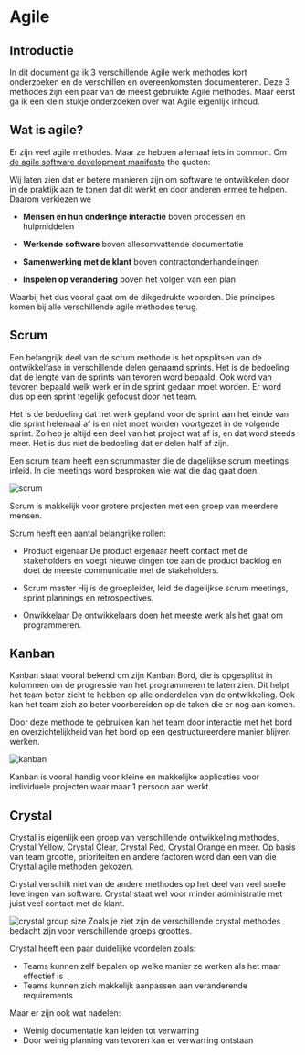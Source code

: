 # Agile
## Introductie

In dit document ga ik 3 verschillende Agile werk methodes kort onderzoeken en de verschillen en overeenkomsten documenteren. Deze 3 methodes zijn een paar van de meest gebruikte Agile methodes. Maar eerst ga ik een klein stukje onderzoeken over wat Agile eigenlijk inhoud.

## Wat is agile?
Er zijn veel agile methodes. Maar ze hebben allemaal iets in common. Om [de agile software development manifesto](https://agilemanifesto.org/) the quoten: 

Wij laten zien dat er betere manieren zijn om software te ontwikkelen
door in de praktijk aan te tonen dat dit werkt
en door anderen ermee te helpen. Daarom verkiezen we

- __Mensen en hun onderlinge interactie__ boven processen en hulpmiddelen

- __Werkende software__ boven allesomvattende documentatie

- __Samenwerking met de klant__ boven contractonderhandelingen

- __Inspelen op verandering__ boven het volgen van een plan

Waarbij het dus vooral gaat om de dikgedrukte woorden. Die principes komen bij alle verschillende agile methodes terug.

## Scrum

Een belangrijk deel van de scrum methode is het opsplitsen van de ontwikkelfase in verschillende delen genaamd sprints. Het is de bedoeling dat de lengte van de sprints van tevoren word bepaald. Ook word van tevoren bepaald welk werk er in de sprint gedaan moet worden. Er word dus op een sprint tegelijk gefocust door het team.

Het is de bedoeling dat het werk gepland voor de sprint aan het einde van die sprint helemaal af is en niet moet worden voortgezet in de volgende sprint. Zo heb je altijd een deel van het project wat af is, en dat word steeds meer. Het is dus niet de bedoeling dat er delen half af zijn.

Een scrum team heeft een scrummaster die de dagelijkse scrum meetings inleid. In die meetings word besproken wie wat die dag gaat doen.

![scrum](https://scrumorg-website-prod.s3.amazonaws.com/drupal/inline-images/2021-01/scrumorg-scrum-framework-3000.png)

Scrum is makkelijk voor grotere projecten met een groep van meerdere mensen.

Scrum heeft een aantal belangrijke rollen:
- Product eigenaar
De product eigenaar heeft contact met de stakeholders en voegt nieuwe dingen toe aan de product backlog en doet de meeste communicatie met de stakeholders.

- Scrum master
Hij is de groepleider, leid de dagelijkse scrum meetings, sprint plannings en retrospectives.

- Onwikkelaar
De ontwikkelaars doen het meeste werk als het gaat om programmeren.

## Kanban

Kanban staat vooral bekend om zijn Kanban Bord, die is opgesplitst in kolommen om de progressie van het programmeren te laten zien. Dit helpt het team beter zicht te hebben op alle onderdelen van de ontwikkeling. Ook kan het team zich zo beter voorbereiden op de taken die er nog aan komen.

Door deze methode te gebruiken kan het team door interactie met het bord en overzichtelijkheid van het bord op een gestructureerdere manier blijven werken.

![kanban](https://upload.wikimedia.org/wikipedia/commons/f/f5/Kanban_board_example.jpg)

Kanban is vooral handig voor kleine en makkelijke applicaties voor individuele projecten waar maar 1 persoon aan werkt.

## Crystal

Crystal is eigenlijk een groep van verschillende ontwikkeling methodes, Crystal Yellow, Crystal Clear, Crystal Red, Crystal Orange en meer. Op basis van team grootte, prioriteiten en andere factoren word dan een van die Crystal agile methoden gekozen.

Crystal verschilt niet van de andere methodes op het deel van veel snelle leveringen van software. Crystal staat wel voor minder administratie met juist veel contact met de klant. 

![crystal group size](https://web-static.wrike.com/professional-services-guide/uploads/agile-guide/1a4df9e6-12d0-4886-a8f3-5f5143803d5b/crystal-agile-chart-2.png?auto=compress%2Cformat&dpr=1&fit=min&fm=jpg&q=60&rect=18%2C0%2C1023%2C577)
Zoals je ziet zijn de verschillende crystal methodes bedacht zijn voor verschillende groeps groottes.

Crystal heeft een paar duidelijke voordelen zoals:
- Teams kunnen zelf bepalen op welke manier ze werken als het maar effectief is
- Teams kunnen zich makkelijk aanpassen aan veranderende requirements

Maar er zijn ook wat nadelen:
- Weinig documentatie kan leiden tot verwarring
- Door weinig planning van tevoren kan er verwarring ontstaan